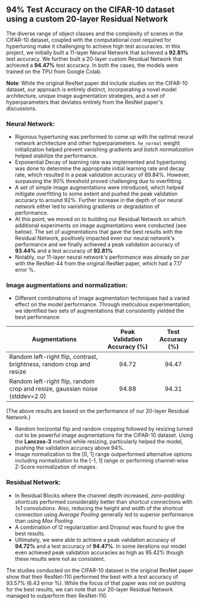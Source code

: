 ## 94% Test Accuracy on the CIFAR-10 dataset using a custom 20-layer Residual Network

The diverse range of object classes and the complexity of scenes in the CIFAR-10 dataset, coupled with the computational cost required for hypertuning make it challenging to achieve high test accuracies. In this project, we initially built a 11-layer Neural Network that achieved a **92.81%** test accuracy. We further built a 20-layer custom Residual Network that achieved a **94.47%** test accuracy. In both the cases, the models were trained on the TPU from Google Colab. 

**Note**:
While the original ResNet paper did include studies on the CIFAR-10 dataset, our approach is entirely distinct, incorporating a novel model architecture, unique image augmentation strategies, and a set of hyperparameters that deviates entirely from the ResNet paper's discussions.

### Neural Network:
- Rigorous hypertuning was performed to come up with the optimal neural network architecture and other hyperparameters. `he_normal` weight initialization helped prevent vanishing gradients and *batch normalization* helped stabilize the performance.
- Exponential Decay of learning rate was implemented and hypertuning was done to determine the appropriate initial learning rate and decay rate, which resulted in a peak validation accuracy of 89.84%. However, surpassing the 90% threshold proved challenging due to overfitting.
- A set of simple image augmentations were introduced, which helped mitigate overfitting to some extent and pushed the peak validation accuracy to around 92%. Further increase in the depth of our neural network either led to vanishing gradients or degradation of performance.
- At this point, we moved on to building our Residual Network on which additional experiments on image augmentations were conducted (see below). The set of augmentations that gave the best results with the Residual Network, positively impacted even our neural network's performance and we finally achieved a peak validation accuracy of **93.44%** and a test accuracy of **92.81%**
- Notably, our 11-layer neural network's performance was already on par with the ResNet-44 from the original ResNet paper, which had a 7.17 error %.

### Image augmentations and normalization:
- Different combinations of image augmentation techniques had a varied effect on the model performance. Through meticulous experimentation, we identified two sets of augmentations that consistently yielded the best performance:

| Augmentations | Peak Validation Accuracy (%) | Test Accuracy (%) |
|---------------|:----------------------------:|:-----------------:|
| Random left-right flip, contrast, brightness, random crop and resize | 94.72 | 94.47 |
| Random left-right flip, random crop and resize, gaussian noise (stddev=2.0)| 94.88 | 94.31|

(The above results are based on the performance of our 20-layer Residual Network.)

- Random horizontal flip and random cropping followed by resizing turned out to be powerful image augmentations for the CIFAR-10 dataset. Using the **Lanczos-3** method while resizing, particularly helped the model, pushing the validation accuracy above 94%.
- Image normalization to the [0, 1] range outperformed alternative options including normalization to the [-1, 1] range or performing channel-wise Z-Score normalization of images.

### Residual Network:
- In Residual Blocks where the channel depth increased, *zero-padding shortcuts* performed considerably better than shortcut connections with *1x1 convolutions*. Also, reducing the height and width of the shortcut connection using *Average Pooling* generally led to superior performance than using *Max Pooling*.
- A combination of l2 regularization and Dropout was found to give the best results.
- Ultimately, we were able to achieve a peak validation accuracy of **94.72%** and a test accuracy of **94.47%**. In some iterations our model even achieved peak validation accuracies as high as 95.42% though these results were not as consistent.

The studies conducted on the CIFAR-10 dataset in the original ResNet paper show that their ResNet-110 performed the best with a test accuracy of 93.57% (6.43 error %). While the focus of that paper was not on pushing for the best results, we can note that our 20-layer Residual Network managed to outperform their ResNet-110.
